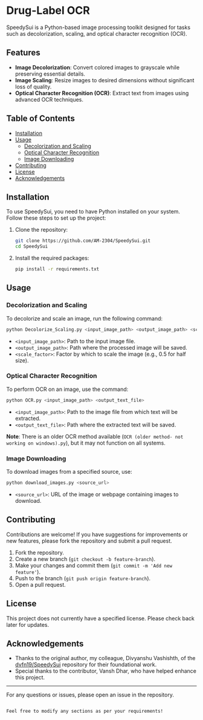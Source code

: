 # Drug-Label OCR

SpeedySui is a Python-based image processing toolkit designed for tasks such as decolorization, scaling, and optical character recognition (OCR).

## Features

- **Image Decolorization**: Convert colored images to grayscale while preserving essential details.
- **Image Scaling**: Resize images to desired dimensions without significant loss of quality.
- **Optical Character Recognition (OCR)**: Extract text from images using advanced OCR techniques.

## Table of Contents

- [Installation](#installation)
- [Usage](#usage)
  - [Decolorization and Scaling](#decolorization-and-scaling)
  - [Optical Character Recognition](#optical-character-recognition)
  - [Image Downloading](#image-downloading)
- [Contributing](#contributing)
- [License](#license)
- [Acknowledgements](#acknowledgements)

## Installation

To use SpeedySui, you need to have Python installed on your system. Follow these steps to set up the project:

1. Clone the repository:
   ```bash
   git clone https://github.com/AM-2304/SpeedySui.git
   cd SpeedySui
   ```

2. Install the required packages:
   ```bash
   pip install -r requirements.txt
   ```

## Usage

### Decolorization and Scaling

To decolorize and scale an image, run the following command:

```bash
python Decolorize_Scaling.py <input_image_path> <output_image_path> <scale_factor>
```

- `<input_image_path>`: Path to the input image file.
- `<output_image_path>`: Path where the processed image will be saved.
- `<scale_factor>`: Factor by which to scale the image (e.g., 0.5 for half size).

### Optical Character Recognition

To perform OCR on an image, use the command:

```bash
python OCR.py <input_image_path> <output_text_file>
```

- `<input_image_path>`: Path to the image file from which text will be extracted.
- `<output_text_file>`: Path where the extracted text will be saved.

**Note**: There is an older OCR method available (`OCR (older method- not working on windows).py`), but it may not function on all systems.

### Image Downloading

To download images from a specified source, use:

```bash
python download_images.py <source_url>
```

- `<source_url>`: URL of the image or webpage containing images to download.

## Contributing

Contributions are welcome! If you have suggestions for improvements or new features, please fork the repository and submit a pull request. 

1. Fork the repository.
2. Create a new branch (`git checkout -b feature-branch`).
3. Make your changes and commit them (`git commit -m 'Add new feature'`).
4. Push to the branch (`git push origin feature-branch`).
5. Open a pull request.

## License

This project does not currently have a specified license. Please check back later for updates.

## Acknowledgements

- Thanks to the original author, my colleague, Divyanshu Vashishth, of the [dvfn19/SpeedySui](https://github.com/dvfn19/SpeedySui) repository for their foundational work.
- Special thanks to the contributor, Vansh Dhar, who have helped enhance this project.

---

For any questions or issues, please open an issue in the repository.
```

Feel free to modify any sections as per your requirements!
